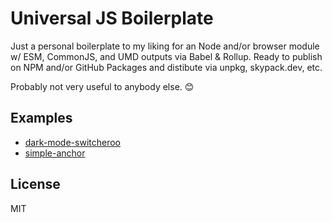 # Universal JS Boilerplate

Just a personal boilerplate to my liking for an Node and/or browser module w/ ESM, CommonJS, and UMD outputs via Babel & Rollup. Ready to publish on NPM and/or GitHub Packages and distibute via unpkg, skypack.dev, etc.

Probably not very useful to anybody else. 😊

## Examples

- [dark-mode-switcheroo](https://github.com/jakejarvis/dark-mode)
- [simple-anchor](https://github.com/jakejarvis/simple-anchor)

## License

MIT
